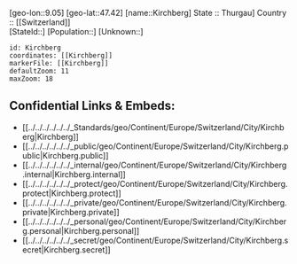 ﻿---
location: [47.42,9.05] 
mapzoom: [7,12] 
mapmarker: city 
type: City
tags:
- geo/City


SpocWebEntityId: 31435
isDeleted: false
confidential: public

---
[geo-lon::9.05] 
[geo-lat::47.42] 
[name::Kirchberg] 
State :: Thurgau] 
Country :: [[Switzerland]]  
[StateId::] 
[Population::] 
[Unknown::] 


```leaflet
id: Kirchberg
coordinates: [[Kirchberg]] 
markerFile: [[Kirchberg]] 
defaultZoom: 11 
maxZoom: 18
```


## Confidential Links & Embeds: 
- [[../../../../../../_Standards/geo/Continent/Europe/Switzerland/City/Kirchberg|Kirchberg]] 
- [[../../../../../../_public/geo/Continent/Europe/Switzerland/City/Kirchberg.public|Kirchberg.public]] 
- [[../../../../../../_internal/geo/Continent/Europe/Switzerland/City/Kirchberg.internal|Kirchberg.internal]] 
- [[../../../../../../_protect/geo/Continent/Europe/Switzerland/City/Kirchberg.protect|Kirchberg.protect]] 
- [[../../../../../../_private/geo/Continent/Europe/Switzerland/City/Kirchberg.private|Kirchberg.private]] 
- [[../../../../../../_personal/geo/Continent/Europe/Switzerland/City/Kirchberg.personal|Kirchberg.personal]] 
- [[../../../../../../_secret/geo/Continent/Europe/Switzerland/City/Kirchberg.secret|Kirchberg.secret]] 
